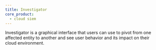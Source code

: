 ```yaml
---
title: Investigator
core_product:
  - cloud siem
---
```

Investigator is a graphical interface that users can use to pivot from one affected entity to another and see user behavior and its impact on their cloud environment.